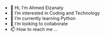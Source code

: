- 👋 Hi, I’m Ahmed Elzanaty
- 👀 I’m interested in Coding and Technology
- 🌱 I’m currently learning Python
- 💞️ I’m looking to collaborate 
- 📫 How to reach me ...

<!---
Surprise0-0/Surprise0-0 is a ✨ special ✨ repository because its `README.md` (this file) appears on your GitHub profile.
You can click the Preview link to take a look at your changes.
--->
